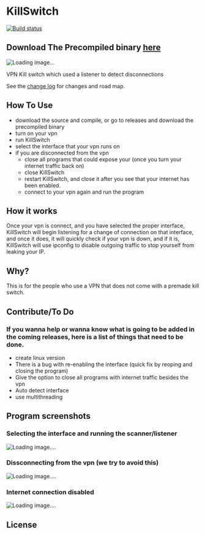 # KillSwitch
<!-- Replace this badge with your own-->
[![Build status](https://ci.appveyor.com/api/projects/status/hv6uyc059rqbc6fj?svg=true)](https://ci.appveyor.com/project/madskristensen/extensibilitytools)

Download The Precompiled binary [here](https://github.com/t0nic/killswitch-windows/releases])
---------------------------------------

![Loading image...](https://i.imgur.com/B29zayG.png)

VPN Kill switch which used a listener to detect disconnections

See the [change log](CHANGELOG.md) for changes and road map.

## How To Use

- download the source and compile, or go to releases and download the precompiled binary
- turn on your vpn
- run KillSwitch
- select the interface that your vpn runs on
- if you are disconnected from the vpn
  - close all programs that could expose your (once you turn your internet traffic back on)
  - close KillSwitch
  - restart KillSwitch, and close it after you see that your internet has been enabled.
  - connect to your vpn again and run the program
 
  
## How it works
Once your vpn is connect, and you have selected the proper interface, KillSwitch will begin listening for a change of connection on that interface, and once it does, it will quickly check if your vpn is down, and if it is, KillSwitch will use ipconfig to disable outgoing traffic to stop yourself from leaking your IP.

## Why?
This is for the people who use a VPN that does not come with a premade kill switch.
  

## Contribute/To Do
### If you wanna help or wanna know what is going to be added in the coming releases, here is a list of things that need to be done.
- create linux version
- There is a bug with re-enabling the interface (quick fix by reoping and closing the program)
- Give the option to close all programs with internet traffic besides the vpn
- Auto detect interface
- use multithreading

## Program screenshots
### Selecting the interface and running the scanner/listener
![Loading image....](https://i.imgur.com/yn8bq34.png)
### Dissconnecting from the vpn (we try to avoid this)
![Loading image....](https://i.imgur.com/usPChe2.png)
### Internet connection disabled
![Loading image....](https://i.imgur.com/ZyncrDJ.png) 

## License

